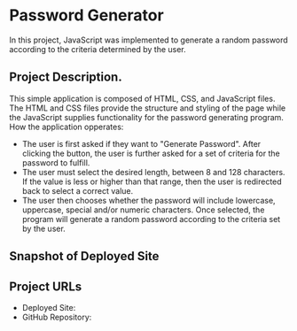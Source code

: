 # Password Generator
In this project, JavaScript was implemented to generate a random password according to the criteria determined by the user.
## Project Description.
This simple application is composed of HTML, CSS, and JavaScript files. The HTML and CSS files provide the structure and styling of the page while the JavaScript supplies functionality for the password generating program. How the application opperates:
- The user is first asked if they want to "Generate Password". After clicking the button, the user is further asked for a set of criteria for the password to fulfill.
- The user must select the desired length, between 8 and 128 characters. If the value is less or higher than that range, then the user is redirected back to select a correct value.
- The user then chooses whether the password will include lowercase, uppercase, special and/or numeric characters. Once selected, the program will generate a random password according to the criteria set by the user.
## Snapshot of Deployed Site


## Project URLs
- Deployed Site:
- GitHub Repository:
